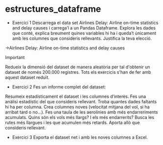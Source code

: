 # estructures_dataframe
- Exercici 1
Descarrega el data set Airlines Delay: Airline on-time statistics and delay causes i carrega’l a un Pandas Dataframe. Explora les dades que conté, explica breument quines variables hi ha i queda’t únicament amb les columnes que consideris rellevants. Justifica la teva elecció.

->Airlines Delay: Airline on-time statistics and delay causes

 Important

Redueix la dimensió del dataset de manera aleatòria per tal d'obtenir un dataset de només 200.000 registres. Tots els exercicis s'han de fer amb aquest dataset reduït.



- Exercici 2
Fes un informe complet del dataset:

Resumeix estadísticament el dataset i les columnes d’interès. Fes una anàlisi estadístic del que consideris rellevant.
Troba quantes dades faltants hi ha per columna.
Crea columnes noves (velocitat mitjana del vol, si ha arribat tard o no...).
Fes una taula de les aerolínies amb més endarreriments acumulats.
Quins són els vols més llargs? I els més endarrerits? Busca les rutes més llargues i les que acumulen més retards.
Aporta allò que consideris rellevant.


- Exercici 3
Exporta el dataset net i amb les noves columnes a Excel.
